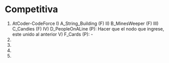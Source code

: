 # Competitiva

1. AtCoder-CodeForce
    I) A_String_Building (F)
    II) B_MinesWeeper (F)
    III) C_Candies (F)
    IV) D_PeopleOnALine (P): Hacer que el nodo que ingrese, este unido al anterior 
    V) F_Cards (P): -
2. 
3.
4.
5.